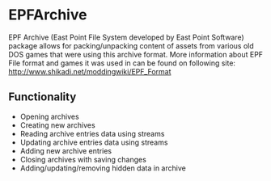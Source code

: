 # EPFArchive
EPF Archive (East Point File System developed by East Point Software) package allows for packing/unpacking content of assets from various old DOS games that were using this archive format.
More information about EPF File format and games it was used in can be found on following site:
http://www.shikadi.net/moddingwiki/EPF_Format

## Functionality
- Opening archives
- Creating new archives
- Reading archive entries data using streams
- Updating archive entries data using streams
- Adding new archive entries
- Closing archives with saving changes
- Adding/updating/removing hidden data in archive



